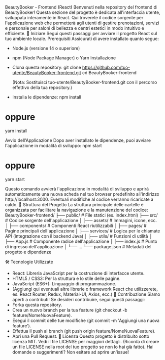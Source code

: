 BeautyBooker - Frontend (React)
Benvenuti nella repository del frontend di BeautyBooker! Questa sezione del progetto è dedicata all'interfaccia utente, sviluppata interamente in React. Qui troverete il codice sorgente per l'applicazione web che permetterà agli utenti di gestire prenotazioni, servizi e personale per saloni di bellezza e centri estetici in modo intuitivo e efficiente.
🚀 Iniziare
Segui questi passaggi per avviare il progetto React sul tuo ambiente locale.
Prerequisiti
Assicurati di avere installato quanto segue:
 * Node.js (versione 14 o superiore)
 * npm (Node Package Manager) o Yarn
Installazione
 * Clona questa repository:
   git clone https://github.com/tuo-utente/BeautyBooker-frontend.git
cd BeautyBooker-frontend

   (Nota: Sostituisci tuo-utente/BeautyBooker-frontend.git con il percorso effettivo della tua repository.)
 * Installa le dipendenze:
   npm install
# oppure
yarn install

Avvio dell'Applicazione
Dopo aver installato le dipendenze, puoi avviare l'applicazione in modalità di sviluppo:
npm start
# oppure
yarn start

Questo comando avvierà l'applicazione in modalità di sviluppo e aprirà automaticamente una nuova scheda nel tuo browser predefinito all'indirizzo http://localhost:3000. Eventuali modifiche al codice verranno ricaricate a caldo.
📂 Struttura del Progetto
La struttura principale delle cartelle è organizzata per facilitare la navigazione e la manutenzione del codice:
BeautyBooker-frontend/
├── public/                 # File statici (es. index.html)
├── src/                    # Codice sorgente dell'applicazione
│   ├── assets/             # Immagini, icone, ecc.
│   ├── components/         # Componenti React riutilizzabili
│   ├── pages/              # Pagine principali dell'applicazione
│   ├── services/           # Logica per le chiamate API (integrazione con il backend Java)
│   ├── utils/              # Funzioni di utilità
│   ├── App.js              # Componente radice dell'applicazione
│   ├── index.js            # Punto di ingresso dell'applicazione
│   └── ...
└── package.json            # Metadati del progetto e dipendenze

🛠 Tecnologie Utilizzate
 * React: Libreria JavaScript per la costruzione di interfacce utente.
 * HTML5 / CSS3: Per la struttura e lo stile delle pagine.
 * JavaScript (ES6+): Linguaggio di programmazione.
 * (Aggiungi qui eventuali altre librerie o framework React che utilizzerete, es. React Router, Redux, Material-UI, Axios, ecc.)
🤝 Contribuzione
Siamo aperti a contributi! Se desideri contribuire, segui questi passaggi:
 * Forka questa repository.
 * Crea un nuovo branch per la tua feature (git checkout -b feature/NomeNuovaFeature).
 * Esegui il commit delle tue modifiche (git commit -m 'Aggiungi una nuova feature').
 * Effettua il push al branch (git push origin feature/NomeNuovaFeature).
 * Apri una Pull Request.
📄 Licenza
Questo progetto è distribuito sotto licenza MIT. Vedi il file LICENSE per maggiori dettagli. (Ricorda di creare un file LICENSE nella root del tuo progetto se non lo hai già fatto).
Hai domande o suggerimenti? Non esitare ad aprire un'issue!
